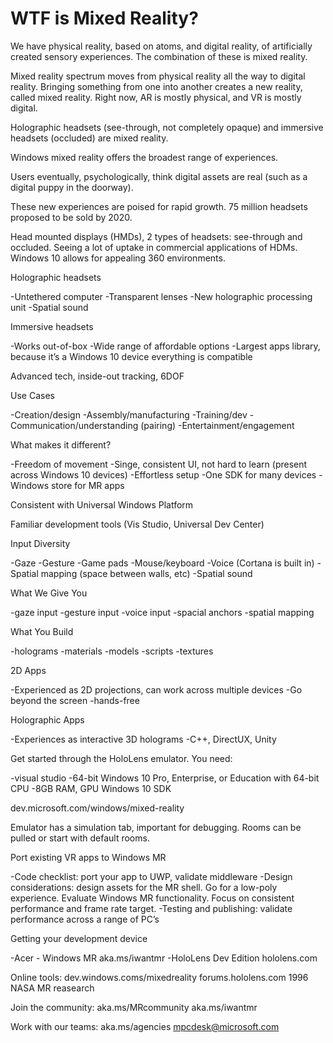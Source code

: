 # WTF is Mixed Reality?
We have physical reality, based on atoms, and digital reality, of artificially created sensory experiences. The combination of these is mixed reality.

Mixed reality spectrum moves from physical reality all the way to digital reality. Bringing something from one into another creates a new reality, called mixed reality. Right now, AR is mostly physical, and VR is mostly digital.

Holographic headsets (see-through, not completely opaque) and immersive headsets (occluded) are mixed reality. 

Windows mixed reality offers the broadest range of experiences.

Users eventually, psychologically, think digital assets are real (such as a digital puppy in the doorway).

These new experiences are poised for rapid growth. 75 million headsets proposed to be sold by 2020.

Head mounted displays (HMDs), 2 types of headsets: see-through and occluded. Seeing a lot of uptake in commercial applications of HDMs. Windows 10 allows for appealing 360 environments.

Holographic headsets

  -Untethered computer
  -Transparent lenses
  -New holographic processing unit
  -Spatial sound

Immersive headsets

  -Works out-of-box
  -Wide range of affordable options
  -Largest apps library, because it’s a Windows 10 device everything is compatible

Advanced tech, inside-out tracking, 6DOF

Use Cases

  -Creation/design
  -Assembly/manufacturing
  -Training/dev
  -Communication/understanding (pairing)
  -Entertainment/engagement

What makes it different?

  -Freedom of movement
  -Singe, consistent UI, not hard to learn (present across Windows 10 devices)
  -Effortless setup
  -One SDK for many devices
  -Windows store for MR apps

Consistent with Universal Windows Platform

Familiar development tools (Vis Studio, Universal Dev Center)

Input Diversity

  -Gaze
  -Gesture
  -Game pads
  -Mouse/keyboard
  -Voice (Cortana is built in)
  -Spatial mapping (space between walls, etc)
  -Spatial sound

What We Give You

  -gaze input
  -gesture input
  -voice input
  -spacial anchors
  -spatial mapping

What You Build

  -holograms
  -materials
  -models
  -scripts
  -textures

2D Apps

  -Experienced as 2D projections, can work across multiple devices
  -Go beyond the screen
  -hands-free

Holographic Apps

  -Experiences as interactive 3D holograms
  -C++, DirectUX, Unity

Get started through the HoloLens emulator. You need:

  -visual studio
  -64-bit Windows 10 Pro, Enterprise, or Education with 64-bit CPU
  -8GB RAM, GPU
  Windows 10 SDK

dev.microsoft.com/windows/mixed-reality

Emulator has a simulation tab, important for debugging. Rooms can be pulled or start with default rooms.

Port existing VR apps to Windows MR

  -Code checklist: port your app to UWP, validate middleware
  -Design considerations: design assets for the MR shell. Go for a low-poly experience. Evaluate Windows MR functionality. Focus on consistent performance and frame rate target.
  -Testing and publishing: validate performance across a range of PC’s

Getting your development device

  -Acer - Windows MR aka.ms/iwantmr
  -HoloLens Dev Edition hololens.com

Online tools:
dev.windows.coms/mixedreality
forums.hololens.com
1996 NASA MR reasearch

Join the community:
aka.ms/MRcommunity
aka.ms/iwantmr

Work with our teams:
aka.ms/agencies
mpcdesk@microsoft.com

